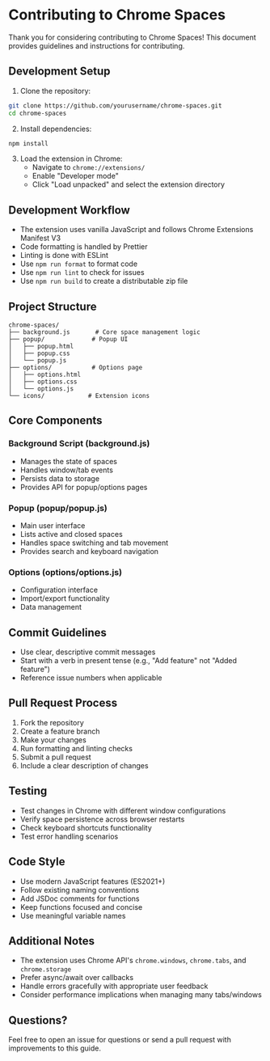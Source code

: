 # Contributing to Chrome Spaces

Thank you for considering contributing to Chrome Spaces! This document provides guidelines and instructions for contributing.

## Development Setup

1. Clone the repository:
```bash
git clone https://github.com/yourusername/chrome-spaces.git
cd chrome-spaces
```

2. Install dependencies:
```bash
npm install
```

3. Load the extension in Chrome:
   - Navigate to `chrome://extensions/`
   - Enable "Developer mode"
   - Click "Load unpacked" and select the extension directory

## Development Workflow

- The extension uses vanilla JavaScript and follows Chrome Extensions Manifest V3
- Code formatting is handled by Prettier
- Linting is done with ESLint
- Use `npm run format` to format code
- Use `npm run lint` to check for issues
- Use `npm run build` to create a distributable zip file

## Project Structure

```
chrome-spaces/
├── background.js       # Core space management logic
├── popup/             # Popup UI
│   ├── popup.html
│   ├── popup.css
│   └── popup.js
├── options/           # Options page
│   ├── options.html
│   ├── options.css
│   └── options.js
└── icons/            # Extension icons
```

## Core Components

### Background Script (background.js)
- Manages the state of spaces
- Handles window/tab events
- Persists data to storage
- Provides API for popup/options pages

### Popup (popup/popup.js)
- Main user interface
- Lists active and closed spaces
- Handles space switching and tab movement
- Provides search and keyboard navigation

### Options (options/options.js)
- Configuration interface
- Import/export functionality
- Data management

## Commit Guidelines

- Use clear, descriptive commit messages
- Start with a verb in present tense (e.g., "Add feature" not "Added feature")
- Reference issue numbers when applicable

## Pull Request Process

1. Fork the repository
2. Create a feature branch
3. Make your changes
4. Run formatting and linting checks
5. Submit a pull request
6. Include a clear description of changes

## Testing

- Test changes in Chrome with different window configurations
- Verify space persistence across browser restarts
- Check keyboard shortcuts functionality
- Test error handling scenarios

## Code Style

- Use modern JavaScript features (ES2021+)
- Follow existing naming conventions
- Add JSDoc comments for functions
- Keep functions focused and concise
- Use meaningful variable names

## Additional Notes

- The extension uses Chrome API's `chrome.windows`, `chrome.tabs`, and `chrome.storage`
- Prefer async/await over callbacks
- Handle errors gracefully with appropriate user feedback
- Consider performance implications when managing many tabs/windows

## Questions?

Feel free to open an issue for questions or send a pull request with improvements to this guide.
